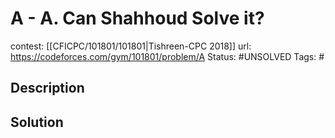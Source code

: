 # A - A. Can Shahhoud Solve it?

contest: [[CFICPC/101801/101801|Tishreen-CPC 2018]]
url: https://codeforces.com/gym/101801/problem/A
Status: #UNSOLVED
Tags: #

## Description

## Solution

